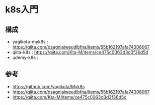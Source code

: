 # k8s入門

## 構成
- yagikota-myk8s : https://qiita.com/dsagnlaiweudlbfna/items/55b162197afa74306067
- qiita-k8s : https://qiita.com/Kta-M/items/ce475c0063d3d3f36d5d
- udemy-k8s : 

## 参考
- https://github.com/yagikota/Myk8s
- https://qiita.com/dsagnlaiweudlbfna/items/55b162197afa74306067
- https://qiita.com/Kta-M/items/ce475c0063d3d3f36d5d